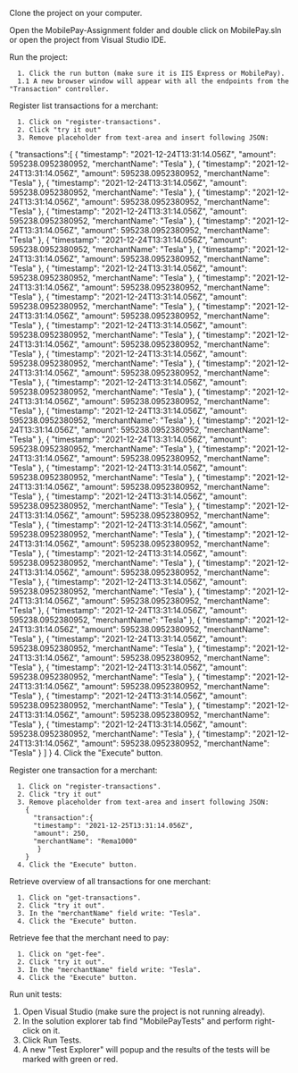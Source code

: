 Clone the project on your computer.

Open the MobilePay-Assignment folder and double click on MobilePay.sln or open the project from Visual Studio IDE.

Run the project:

      1. Click the run button (make sure it is IIS Express or MobilePay).
      1.1 A new browser window will appear with all the endpoints from the "Transaction" controller.


Register list transactions for a merchant: 

      1. Click on "register-transactions".
      2. Click "try it out"
      3. Remove placeholder from text-area and insert following JSON:
 {
  "transactions":[
        {
          "timestamp": "2021-12-24T13:31:14.056Z",
          "amount": 595238.0952380952,
          "merchantName": "Tesla"
        },
         {
          "timestamp": "2021-12-24T13:31:14.056Z",
          "amount": 595238.0952380952,
          "merchantName": "Tesla"
        },
         {
          "timestamp": "2021-12-24T13:31:14.056Z",
          "amount": 595238.0952380952,
          "merchantName": "Tesla"
        },
         {
          "timestamp": "2021-12-24T13:31:14.056Z",
          "amount": 595238.0952380952,
          "merchantName": "Tesla"
        },
         {
          "timestamp": "2021-12-24T13:31:14.056Z",
          "amount": 595238.0952380952,
          "merchantName": "Tesla"
        },
         {
          "timestamp": "2021-12-24T13:31:14.056Z",
          "amount": 595238.0952380952,
          "merchantName": "Tesla"
        },
         {
          "timestamp": "2021-12-24T13:31:14.056Z",
          "amount": 595238.0952380952,
          "merchantName": "Tesla"
        },
         {
          "timestamp": "2021-12-24T13:31:14.056Z",
          "amount": 595238.0952380952,
          "merchantName": "Tesla"
        },
         {
          "timestamp": "2021-12-24T13:31:14.056Z",
          "amount": 595238.0952380952,
          "merchantName": "Tesla"
        },
         {
          "timestamp": "2021-12-24T13:31:14.056Z",
          "amount": 595238.0952380952,
          "merchantName": "Tesla"
        },
         {
          "timestamp": "2021-12-24T13:31:14.056Z",
          "amount": 595238.0952380952,
          "merchantName": "Tesla"
        },
         {
          "timestamp": "2021-12-24T13:31:14.056Z",
          "amount": 595238.0952380952,
          "merchantName": "Tesla"
        },
         {
          "timestamp": "2021-12-24T13:31:14.056Z",
          "amount": 595238.0952380952,
          "merchantName": "Tesla"
        },
         {
          "timestamp": "2021-12-24T13:31:14.056Z",
          "amount": 595238.0952380952,
          "merchantName": "Tesla"
        },
         {
          "timestamp": "2021-12-24T13:31:14.056Z",
          "amount": 595238.0952380952,
          "merchantName": "Tesla"
        },
         {
          "timestamp": "2021-12-24T13:31:14.056Z",
          "amount": 595238.0952380952,
          "merchantName": "Tesla"
        },
         {
          "timestamp": "2021-12-24T13:31:14.056Z",
          "amount": 595238.0952380952,
          "merchantName": "Tesla"
        },
         {
          "timestamp": "2021-12-24T13:31:14.056Z",
          "amount": 595238.0952380952,
          "merchantName": "Tesla"
        },
         {
          "timestamp": "2021-12-24T13:31:14.056Z",
          "amount": 595238.0952380952,
          "merchantName": "Tesla"
        },
         {
          "timestamp": "2021-12-24T13:31:14.056Z",
          "amount": 595238.0952380952,
          "merchantName": "Tesla"
        },
         {
          "timestamp": "2021-12-24T13:31:14.056Z",
          "amount": 595238.0952380952,
          "merchantName": "Tesla"
        },
         {
          "timestamp": "2021-12-24T13:31:14.056Z",
          "amount": 595238.0952380952,
          "merchantName": "Tesla"
        },
         {
          "timestamp": "2021-12-24T13:31:14.056Z",
          "amount": 595238.0952380952,
          "merchantName": "Tesla"
        },
         {
          "timestamp": "2021-12-24T13:31:14.056Z",
          "amount": 595238.0952380952,
          "merchantName": "Tesla"
        },
         {
          "timestamp": "2021-12-24T13:31:14.056Z",
          "amount": 595238.0952380952,
          "merchantName": "Tesla"
        },
         {
          "timestamp": "2021-12-24T13:31:14.056Z",
          "amount": 595238.0952380952,
          "merchantName": "Tesla"
        },
         {
          "timestamp": "2021-12-24T13:31:14.056Z",
          "amount": 595238.0952380952,
          "merchantName": "Tesla"
        },
         {
          "timestamp": "2021-12-24T13:31:14.056Z",
          "amount": 595238.0952380952,
          "merchantName": "Tesla"
        },
         {
          "timestamp": "2021-12-24T13:31:14.056Z",
          "amount": 595238.0952380952,
          "merchantName": "Tesla"
        },
         {
          "timestamp": "2021-12-24T13:31:14.056Z",
          "amount": 595238.0952380952,
          "merchantName": "Tesla"
        },
         {
          "timestamp": "2021-12-24T13:31:14.056Z",
          "amount": 595238.0952380952,
          "merchantName": "Tesla"
        },
         {
          "timestamp": "2021-12-24T13:31:14.056Z",
          "amount": 595238.0952380952,
          "merchantName": "Tesla"
        },
         {
          "timestamp": "2021-12-24T13:31:14.056Z",
          "amount": 595238.0952380952,
          "merchantName": "Tesla"
        },
         {
          "timestamp": "2021-12-24T13:31:14.056Z",
          "amount": 595238.0952380952,
          "merchantName": "Tesla"
        },
         {
          "timestamp": "2021-12-24T13:31:14.056Z",
          "amount": 595238.0952380952,
          "merchantName": "Tesla"
        },
         {
          "timestamp": "2021-12-24T13:31:14.056Z",
          "amount": 595238.0952380952,
          "merchantName": "Tesla"
        },
         {
          "timestamp": "2021-12-24T13:31:14.056Z",
          "amount": 595238.0952380952,
          "merchantName": "Tesla"
        },
         {
          "timestamp": "2021-12-24T13:31:14.056Z",
          "amount": 595238.0952380952,
          "merchantName": "Tesla"
        },
         {
          "timestamp": "2021-12-24T13:31:14.056Z",
          "amount": 595238.0952380952,
          "merchantName": "Tesla"
        },
         {
          "timestamp": "2021-12-24T13:31:14.056Z",
          "amount": 595238.0952380952,
          "merchantName": "Tesla"
        },
           {
          "timestamp": "2021-12-24T13:31:14.056Z",
          "amount": 595238.0952380952,
          "merchantName": "Tesla"
        },
         {
          "timestamp": "2021-12-24T13:31:14.056Z",
          "amount": 595238.0952380952,
          "merchantName": "Tesla"
        }
      ]
   }
      4. Click the "Execute" button.
 
Register one transaction for a merchant: 

      1. Click on "register-transactions".
      2. Click "try it out"
      3. Remove placeholder from text-area and insert following JSON:
        {
          "transaction":{
          "timestamp": "2021-12-25T13:31:14.056Z",
          "amount": 250,
          "merchantName": "Rema1000"
           }
        }
      4. Click the "Execute" button.

Retrieve overview of all transactions for one merchant:

      1. Click on "get-transactions".
      2. Click "try it out".
      3. In the "merchantName" field write: "Tesla".
      4. Click the "Execute" button.

Retrieve fee that the merchant need to pay:

      1. Click on "get-fee".
      2. Click "try it out".
      3. In the "merchantName" field write: "Tesla".
      4. Click the "Execute" button.
     
Run unit tests:

1. Open Visual Studio (make sure the project is not running already).
2. In the solution explorer tab find "MobilePayTests" and perform right-click on it.
3. Click Run Tests.
4. A new "Test Explorer" will popup and the results of the tests will be marked with green or red.



